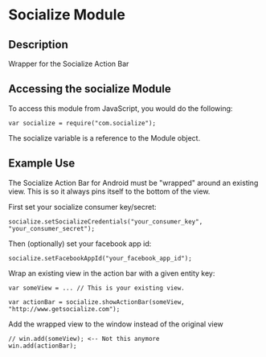 # Socialize Module

## Description

Wrapper for the Socialize Action Bar

## Accessing the socialize Module

To access this module from JavaScript, you would do the following:

	var socialize = require("com.socialize");

The socialize variable is a reference to the Module object.	

## Example Use

The Socialize Action Bar for Android must be "wrapped" around an existing view.
This is so it always pins itself to the bottom of the view.

First set your socialize consumer key/secret:

	socialize.setSocializeCredentials("your_consumer_key", "your_consumer_secret");
	
Then (optionally) set your facebook app id:

	socialize.setFacebookAppId("your_facebook_app_id");
	
	
Wrap an existing view in the action bar with a given entity key:

	var someView = ... // This is your existing view.

	var actionBar = socialize.showActionBar(someView, "http://www.getsocialize.com");
	
Add the wrapped view to the window instead of the original view

	// win.add(someView); <-- Not this anymore
	win.add(actionBar);

